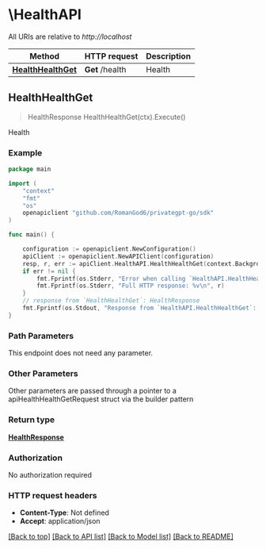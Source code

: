 # \HealthAPI

All URIs are relative to *http://localhost*

Method | HTTP request | Description
------------- | ------------- | -------------
[**HealthHealthGet**](HealthAPI.md#HealthHealthGet) | **Get** /health | Health



## HealthHealthGet

> HealthResponse HealthHealthGet(ctx).Execute()

Health



### Example

```go
package main

import (
	"context"
	"fmt"
	"os"
	openapiclient "github.com/RomanGod6/privategpt-go/sdk"
)

func main() {

	configuration := openapiclient.NewConfiguration()
	apiClient := openapiclient.NewAPIClient(configuration)
	resp, r, err := apiClient.HealthAPI.HealthHealthGet(context.Background()).Execute()
	if err != nil {
		fmt.Fprintf(os.Stderr, "Error when calling `HealthAPI.HealthHealthGet``: %v\n", err)
		fmt.Fprintf(os.Stderr, "Full HTTP response: %v\n", r)
	}
	// response from `HealthHealthGet`: HealthResponse
	fmt.Fprintf(os.Stdout, "Response from `HealthAPI.HealthHealthGet`: %v\n", resp)
}
```

### Path Parameters

This endpoint does not need any parameter.

### Other Parameters

Other parameters are passed through a pointer to a apiHealthHealthGetRequest struct via the builder pattern


### Return type

[**HealthResponse**](HealthResponse.md)

### Authorization

No authorization required

### HTTP request headers

- **Content-Type**: Not defined
- **Accept**: application/json

[[Back to top]](#) [[Back to API list]](../README.md#documentation-for-api-endpoints)
[[Back to Model list]](../README.md#documentation-for-models)
[[Back to README]](../README.md)

